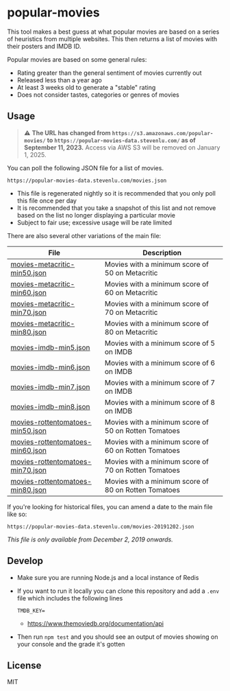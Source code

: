 # popular-movies

This tool makes a best guess at what popular movies are based on a
series of heuristics from multiple websites. This then returns a
list of movies with their posters and IMDB ID.

Popular movies are based on some general rules:

* Rating greater than the general sentiment of movies currently out
* Released less than a year ago
* At least 3 weeks old to generate a "stable" rating
* Does not consider tastes, categories or genres of movies

## Usage

> :warning: **The URL has changed from `https://s3.amazonaws.com/popular-movies/` to `https://popular-movies-data.stevenlu.com/` as of September 11, 2023.** Access via AWS S3 will be removed on January 1, 2025.

You can poll the following JSON file for a list of movies.

```
https://popular-movies-data.stevenlu.com/movies.json
```

  * This file is regenerated nightly so it is recommended that you
    only poll this file once per day
  * It is recommended that you take a snapshot of this list and not
    remove based on the list no longer displaying a particular movie
  * Subject to fair use; excessive usage will be rate limited

There are also several other variations of the main file:

| File | Description |
| -- | -- |
| [movies-metacritic-min50.json](https://popular-movies-data.stevenlu.com/movies-metacritic-min50.json) | Movies with a minimum score of 50 on Metacritic |
| [movies-metacritic-min60.json](https://popular-movies-data.stevenlu.com/movies-metacritic-min60.json) | Movies with a minimum score of 60 on Metacritic |
| [movies-metacritic-min70.json](https://popular-movies-data.stevenlu.com/movies-metacritic-min70.json) | Movies with a minimum score of 70 on Metacritic |
| [movies-metacritic-min80.json](https://popular-movies-data.stevenlu.com/movies-metacritic-min80.json) | Movies with a minimum score of 80 on Metacritic |
| [movies-imdb-min5.json](https://popular-movies-data.stevenlu.com/movies-imdb-min5.json) | Movies with a minimum score of 5 on IMDB |
| [movies-imdb-min6.json](https://popular-movies-data.stevenlu.com/movies-imdb-min6.json) | Movies with a minimum score of 6 on IMDB |
| [movies-imdb-min7.json](https://popular-movies-data.stevenlu.com/movies-imdb-min7.json) | Movies with a minimum score of 7 on IMDB |
| [movies-imdb-min8.json](https://popular-movies-data.stevenlu.com/movies-imdb-min8.json) | Movies with a minimum score of 8 on IMDB |
| [movies-rottentomatoes-min50.json](https://popular-movies-data.stevenlu.com/movies-rottentomatoes-min50.json) | Movies with a minimum score of 50 on Rotten Tomatoes |
| [movies-rottentomatoes-min60.json](https://popular-movies-data.stevenlu.com/movies-rottentomatoes-min60.json) | Movies with a minimum score of 60 on Rotten Tomatoes |
| [movies-rottentomatoes-min70.json](https://popular-movies-data.stevenlu.com/movies-rottentomatoes-min70.json) | Movies with a minimum score of 70 on Rotten Tomatoes |
| [movies-rottentomatoes-min80.json](https://popular-movies-data.stevenlu.com/movies-rottentomatoes-min80.json) | Movies with a minimum score of 80 on Rotten Tomatoes |

If you're looking for historical files, you can amend a date to the
main file like so:

```
https://popular-movies-data.stevenlu.com/movies-20191202.json
```

_This file is only available from December 2, 2019 onwards._

## Develop

* Make sure you are running Node.js and a local instance of Redis

* If you want to run it locally you can clone this repository and add a
  `.env` file which includes the following lines

    ```
    TMDB_KEY=
    ```

  * https://www.themoviedb.org/documentation/api

* Then run `npm test` and you should see an output of movies showing on
  your console and the grade it's gotten

## License

MIT
